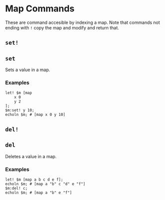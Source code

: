 # Map Commands
These are command accesible by indexing a map. Note that commands not ending with `!` copy the map and modify and return that.
## `set!`
## `set`
Sets a value in a map.
### Examples
```
let! $m [map
    x 0
    y 2
];
$m:set! y 10;
echoln $m; # [map x 0 y 10]
```
## `del!`
## `del`
Deletes a value in a map.
### Examples
```
let! $m [map a b c d e f];
echoln $m; # [map a "b" c "d" e "f"]
$m:del! c;
echoln $m; # [map a "b" e "f"]
```
